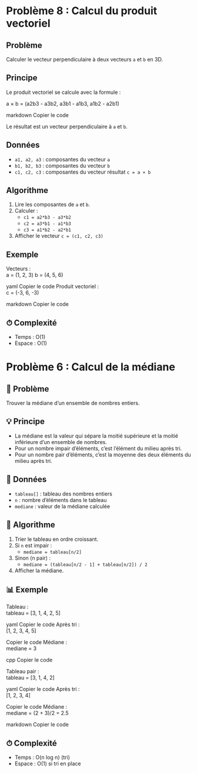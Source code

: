 # Problème 8 : Calcul du produit vectoriel

##  Problème
Calculer le vecteur perpendiculaire à deux vecteurs `a` et `b` en 3D.

##  Principe
Le produit vectoriel se calcule avec la formule :  

a × b = (a2b3 - a3b2, a3b1 - a1b3, a1b2 - a2b1)

markdown
Copier le code

Le résultat est un vecteur perpendiculaire à `a` et `b`.

##  Données
- `a1, a2, a3` : composantes du vecteur `a`  
- `b1, b2, b3` : composantes du vecteur `b`  
- `c1, c2, c3` : composantes du vecteur résultat `c = a × b`  

##  Algorithme
1. Lire les composantes de `a` et `b`.  
2. Calculer :
   - `c1 = a2*b3 - a3*b2`  
   - `c2 = a3*b1 - a1*b3`  
   - `c3 = a1*b2 - a2*b1`  
3. Afficher le vecteur `c = (c1, c2, c3)`  

##  Exemple
Vecteurs :  
a = (1, 2, 3)
b = (4, 5, 6)

yaml
Copier le code
Produit vectoriel :  
c = (-3, 6, -3)

markdown
Copier le code

## ⏱ Complexité
- Temps : O(1)  
- Espace : O(1)


# Problème 6 : Calcul de la médiane

## 📌 Problème
Trouver la médiane d’un ensemble de nombres entiers.

## 💡 Principe
- La médiane est la valeur qui sépare la moitié supérieure et la moitié inférieure d’un ensemble de nombres.  
- Pour un nombre impair d’éléments, c’est l’élément du milieu après tri.  
- Pour un nombre pair d’éléments, c’est la moyenne des deux éléments du milieu après tri.

## 📝 Données
- `tableau[]` : tableau des nombres entiers  
- `n` : nombre d’éléments dans le tableau  
- `mediane` : valeur de la médiane calculée  

## 🧩 Algorithme
1. Trier le tableau en ordre croissant.  
2. Si `n` est impair :  
   - `mediane = tableau[n/2]`  
3. Sinon (n pair) :  
   - `mediane = (tableau[n/2 - 1] + tableau[n/2]) / 2`  
4. Afficher la médiane.  

## 📊 Exemple
Tableau :  
tableau = [3, 1, 4, 2, 5]

yaml
Copier le code
Après tri :  
[1, 2, 3, 4, 5]

Copier le code
Médiane :  
mediane = 3

cpp
Copier le code

Tableau pair :  
tableau = [3, 1, 4, 2]

yaml
Copier le code
Après tri :  
[1, 2, 3, 4]

Copier le code
Médiane :  
mediane = (2 + 3)/2 = 2.5

markdown
Copier le code

## ⏱ Complexité
- Temps : O(n log n) (tri)  
- Espace : O(1) si tri en place
